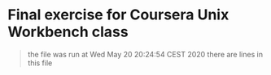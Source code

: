 # Final exercise for Coursera Unix Workbench class
> the file was run at  Wed May 20 20:24:54 CEST 2020
> there are  lines in this file
